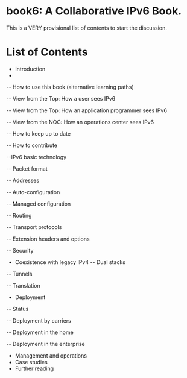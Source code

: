 # book6: A Collaborative IPv6 Book.

This is a VERY provisional list of contents to start the discussion.

# List of Contents
 - Introduction
 - 
 -- How to use this book (alternative learning paths)
 
 -- View from the Top: How a user sees IPv6
 
 -- View from the Top: How an application programmer sees IPv6
 
 -- View from the NOC: How an operations center sees IPv6
 
 -- How to keep up to date
 
 -- How to contribute
 
 --IPv6 basic technology
 
 -- Packet format
 
 -- Addresses
 
 -- Auto-configuration
 
 -- Managed configuration
 
 -- Routing
 
 -- Transport protocols
 
 -- Extension headers and options
 
 -- Security
 
 - Coexistence with legacy IPv4
 -- Dual stacks
 
 -- Tunnels
 
 -- Translation
 
 - Deployment
 
 -- Status
 
 -- Deployment by carriers
 
 -- Deployment in the home
 
 -- Deployment in the enterprise
 
 - Management and operations
 - Case studies
 - Further reading

